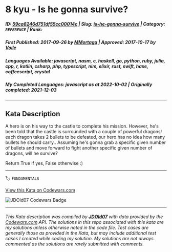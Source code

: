 # 8 kyu - Is he gonna survive?

##### **ID**: [59ca8246d751df55cc00014c](https://www.codewars.com/kata/59ca8246d751df55cc00014c) | **Slug**: [is-he-gonna-survive](https://www.codewars.com/kata/59ca8246d751df55cc00014c) | **Category**: `REFERENCE` | **Rank**: <span style="color:white">8 kyu</span>

##### **First Published**: 2017-09-26 ***by*** [MMortaga](https://www.codewars.com/users/MMortaga) | **Approved**: 2017-10-17 ***by*** [Voile](https://www.codewars.com/users/Voile)

##### **Languages Available**: javascript, nasm, c, haskell, go, python, ruby, julia, cpp, r, kotlin, csharp, php, typescript, nim, elixir, rust, swift, haxe, coffeescript, crystal

##### **My Completed Languages**: javascript ***as at*** 2022-10-02 | **Originally completed**: 2021-12-03

---

## Kata Description


A hero is on his way to the castle to complete his mission. However, he's been told that the castle is surrounded with a couple of powerful dragons! each dragon takes 2 bullets to be defeated, our hero has no idea how many bullets he should carry.. Assuming he's gonna grab a specific given number of bullets and move forward to fight another specific given number of dragons, will he survive?



Return True if yes, False otherwise :)

---


🏷 `FUNDAMENTALS`


[View this Kata on Codewars.com](https://www.codewars.com/kata/59ca8246d751df55cc00014c)

![](https://www.codewars.com/users/jdold07/badges/large "JDOld07 Codewars Badge")

---

###### *This Kata description was compiled by [**JDOld07**](https://tpstech.dev) with data provided by the [Codewars.com](https://www.codewars.com) API.  The solutions in this repo associated with this kata are my solutions unless otherwise noted in the code file.  Test cases are generally those as provided in the Kata, but may include additional test cases I created while coding my solution.  My solutions are not always commented as the solutions are rarely submitted with comments.*
